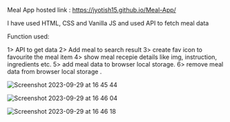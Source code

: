 Meal App hosted link : https://jyotish15.github.io/Meal-App/

I have used HTML, CSS and Vanilla JS and used API to fetch meal data

Function used:

1> API to get data
2> Add meal to search result
3> create fav icon to favourite the meal item
4> show meal recepie details like img, instruction, ingredients etc.
5> add meal data to browser local storage.
6> remove meal data from browser local storage .

![Screenshot 2023-09-29 at 16 45 44](https://github.com/jyotish15/Meal-App/assets/133575055/c96b6f52-27fe-4f78-9457-6f766f38a7d6)

![Screenshot 2023-09-29 at 16 46 04](https://github.com/jyotish15/Meal-App/assets/133575055/ae4aab7d-9124-417d-9593-39d8f983aa36)

![Screenshot 2023-09-29 at 16 46 18](https://github.com/jyotish15/Meal-App/assets/133575055/ed35e849-4000-4796-b427-4bc5a368b36b)






